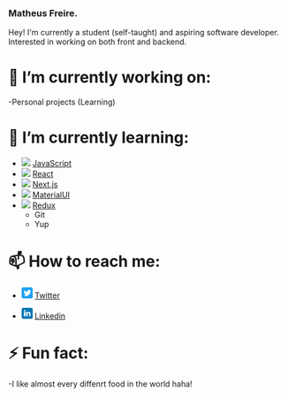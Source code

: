 ### Matheus Freire.


Hey!  I'm currently a student (self-taught) and aspiring software developer. Interested in working on both front and backend.

# 🔭 I’m currently working on:
-Personal projects (Learning)
# 🌱 I’m currently learning:
   - <img src="https://upload.wikimedia.org/wikipedia/commons/6/6a/JavaScript-logo.png" height="20px" /> [JavaScript](https://developer.mozilla.org/en-US/docs/Web/JavaScript)
- <img src="https://reactnative.dev/img/header_logo.svg" height="15px" /> [React](https://github.com/facebook/react)
- <img src="https://upload.wikimedia.org/wikipedia/commons/thumb/8/8e/Nextjs-logo.svg/800px-Nextjs-logo.svg.png" height="15px" /> [Next.js](https://github.com/zeit/next.js/)
- <img src="https://camo.githubusercontent.com/cf05625198fe7b6ad8a302d1ce16bc99b93ec2ac/68747470733a2f2f6d6174657269616c2d75692e636f6d2f7374617469632f6c6f676f2e737667" height="15px" /> [MaterialUI](https://github.com/mui-org/material-ui)
- <img src="https://reactnative.dev/img/header_logo.svg" height="15px" /> [Redux](https://github.com/reduxjs/react-redux)
   -  Git
   -  Yup

# 📫 How to reach me: 

 - <img src="https://raw.githubusercontent.com/edent/SuperTinyIcons/099dc12b59179d07d534069bc8551718f786d91a/images/svg/twitter.svg" height="20px" /> [Twitter](https://twitter.com/fmaatheus_)

 - <img src="https://raw.githubusercontent.com/edent/SuperTinyIcons/099dc12b59179d07d534069bc8551718f786d91a/images/svg/linkedin.svg" height="20px" /> [Linkedin](https://www.linkedin.com/in/matheusfff)


# ⚡ Fun fact: 
-I like almost every diffenrt food in the world haha!
